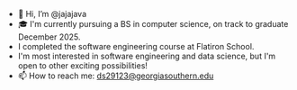 - 👋 Hi, I’m @jajajava
- 🎓 I'm currently pursuing a BS in computer science, on track to graduate December 2025.
- I completed the software engineering course at Flatiron School.
- I'm most interested in software engineering and data science, but I'm open to other exciting possibilities!
- 📫 How to reach me: ds29123@georgiasouthern.edu

<!---
jajajava/jajajava is a ✨ special ✨ repository because its `README.md` (this file) appears on your GitHub profile.
You can click the Preview link to take a look at your changes.
--->
